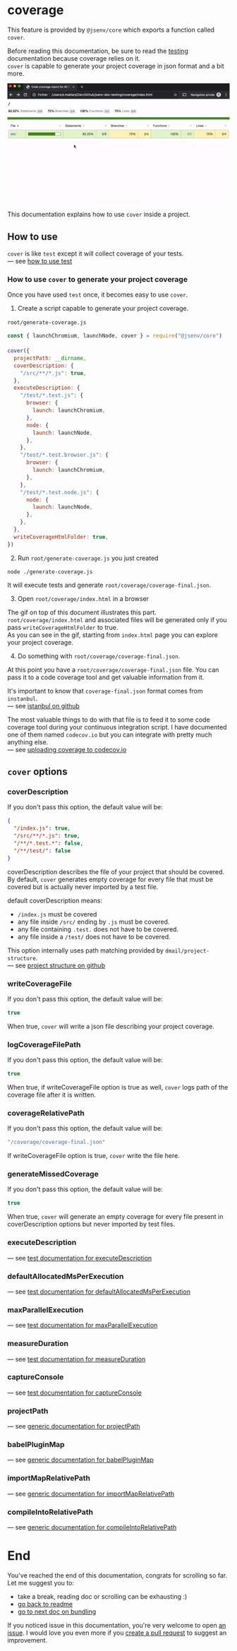 # coverage

This feature is provided by `@jsenv/core` which exports a function called `cover`.<br />

Before reading this documentation, be sure to read the [testing](../testing/testing.md) documentation because coverage relies on it.<br />
`cover` is capable to generate your project coverage in json format and a bit more.

![browsing coverage recording](./coverage-browsing-recording.gif)

This documentation explains how to use `cover` inside a project.

## How to use

`cover` is like `test` except it will collect coverage of your tests.<br />
— see [how to use test](../testing/testing.md#how-to-use)

### How to use `cover` to generate your project coverage

Once you have used `test` once, it becomes easy to use `cover`.

1. Create a script capable to generate your project coverage.<br />

`root/generate-coverage.js`

```js
const { launchChromium, launchNode, cover } = require("@jsenv/core")

cover({
  projectPath: __dirname,
  coverDescription: {
    "/src/**/*.js": true,
  },
  executeDescription: {
    "/test/*.test.js": {
      browser: {
        launch: launchChromium,
      },
      node: {
        launch: launchNode,
      },
    },
    "/test/*.test.browser.js": {
      browser: {
        launch: launchChromium,
      },
    },
    "/test/*.test.node.js": {
      node: {
        launch: launchNode,
      },
    },
  },
  writeCoverageHtmlFolder: true,
})
```

2. Run `root/generate-coverage.js` you just created

```shell
node ./generate-coverage.js
```

It will execute tests and generate `root/coverage/coverage-final.json`.

3. Open `root/coverage/index.html` in a browser

The gif on top of this document illustrates this part.<br />
`root/coverage/index.html` and associated files will be generated only if you pass `writeCoverageHtmlFolder` to true.<br />
As you can see in the gif, starting from `index.html` page you can explore your project coverage.

4. Do something with `root/coverage/coverage-final.json`.

At this point you have a `root/coverage/coverage-final.json` file. You can pass it to a code coverage tool and get valuable information from it.<br />

It's important to know that `coverage-final.json` format comes from `instanbul`.<br />
— see [istanbul on github](https://github.com/gotwarlost/istanbul)

The most valuable things to do with that file is to feed it to some code coverage tool during your continuous integration script.
I have documented one of them named `codecov.io` but you can integrate with pretty much anything else.<br />
— see [uploading coverage to codecov.io](./uploading-coverage-to-codecov.md)

## `cover` options

### coverDescription

If you don't pass this option, the default value will be:

```json
{
  "/index.js": true,
  "/src/**/*.js": true,
  "/**/*.test.*": false,
  "/**/test/": false
}
```

coverDescription describes the file of your project that should be covered.<br />
By default, `cover` generates empty coverage for every file that must be covered but is actually never imported by a test file.<br />

default coverDescription means:

- `/index.js` must be covered
- any file inside `/src/` ending by `.js` must be covered.
- any file containing `.test.` does not have to be covered.
- any file inside a `/test/` does not have to be covered.

This option internally uses path matching provided by `dmail/project-structure`.<br />
— see [project structure on github](https://github.com/dmail/project-structure)

### writeCoverageFile

If you don't pass this option, the default value will be:

```js
true
```

When true, `cover` will write a json file describing your project coverage.

### logCoverageFilePath

If you don't pass this option, the default value will be:

```js
true
```

When true, if writeCoverageFile option is true as well, `cover` logs path of the coverage file after it is written.

### coverageRelativePath

If you don't pass this option, the default value will be:

```js
"/coverage/coverage-final.json"
```

If writeCoverageFile option is true, `cover` write the file here.

### generateMissedCoverage

If you don't pass this option, the default value will be:

```js
true
```

When true, `cover` will generate an empty coverage for every file present in coverDescription options but never imported by test files.

### executeDescription

— see [test documentation for executeDescription](../testing/testing.md#executedescription)

### defaultAllocatedMsPerExecution

— see [test documentation for defaultAllocatedMsPerExecution](../testing/testing.md#defaultallocatedmsperexecution)

### maxParallelExecution

— see [test documentation for maxParallelExecution](../testing/testing.md#maxparallelexecution)

### measureDuration

— see [test documentation for measureDuration](../testing/testing.md#measureduration)

### captureConsole

— see [test documentation for captureConsole](../testing/testing.md#captureconsole)

### projectPath

— see [generic documentation for projectPath](../shared-options/shared-options.md#projectpath)

### babelPluginMap

— see [generic documentation for babelPluginMap](../shared-options/shared-options.md#babelpluginmap)

### importMapRelativePath

— see [generic documentation for importMapRelativePath](../shared-options/shared-options.md#importmaprelativepath)

### compileIntoRelativePath

— see [generic documentation for compileIntoRelativePath](../shared-options/shared-options.md#compileintorelativepath)

# End

You've reached the end of this documentation, congrats for scrolling so far.<br />
Let me suggest you to:

- take a break, reading doc or scrolling can be exhausting :)
- [go back to readme](../../README.md#how-to-use)
- [go to next doc on bundling](../bundling/bundling.md)

If you noticed issue in this documentation, you're very welcome to open [an issue](https://github.com/jsenv/jsenv-core/issues). I would love you even more if you [create a pull request](https://github.com/jsenv/jsenv-core/pulls) to suggest an improvement.
